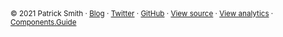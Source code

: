 <small>
© 2021 Patrick Smith
· <a href="https://icing.space/">Blog</a>
· <a href="https://twitter.com/concreteniche/">Twitter</a>
· <a href="https://github.com/RoyalIcing/">GitHub</a>
· <a href="https://github.com/RoyalIcing/regenerated.dev">View source</a>
· <a href="https://app.usefathom.com/share/ajddwzci/regenerated.dev">View analytics</a>
· <a href="https://components.guide">Components.Guide</a>
</small>